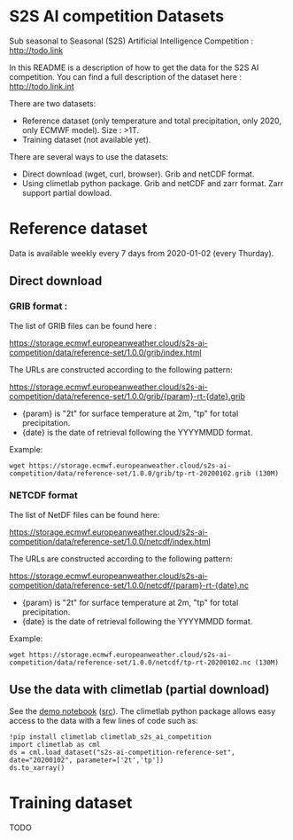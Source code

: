 # S2S AI competition Datasets

Sub seasonal to Seasonal (S2S) Artificial Intelligence Competition : http://todo.link

In this README is a description of how to get the data for the S2S AI competition. You can find a full description of the dataset here : http://todo.link.int

There are two datasets:
- Reference dataset (only temperature and total precipitation, only 2020, only ECMWF model). Size : >1T.
- Training dataset (not available yet).

There are several ways to use the datasets:
- Direct download (wget, curl, browser). Grib and netCDF format.
- Using climetlab python package. Grib and netCDF and zarr format. Zarr support partial dowload.

# Reference dataset

Data is available weekly every 7 days from 2020-01-02 (every Thurday).

## Direct download 
### GRIB format :

The list of GRIB files can be found here : 

https://storage.ecmwf.europeanweather.cloud/s2s-ai-competition/data/reference-set/1.0.0/grib/index.html

The URLs are constructed according to the following pattern:

https://storage.ecmwf.europeanweather.cloud/s2s-ai-competition/data/reference-set/1.0.0/grib/{param}-rt-{date}.grib

- {param} is "2t" for surface temperature at 2m, "tp" for total precipitation.
- {date} is the date of retrieval following the YYYYMMDD format.

Example: 

```wget https://storage.ecmwf.europeanweather.cloud/s2s-ai-competition/data/reference-set/1.0.0/grib/tp-rt-20200102.grib (130M) ```



### NETCDF format

The list of NetDF files can be found here: 

https://storage.ecmwf.europeanweather.cloud/s2s-ai-competition/data/reference-set/1.0.0/netcdf/index.html

The URLs are constructed according to the following pattern:

https://storage.ecmwf.europeanweather.cloud/s2s-ai-competition/data/reference-set/1.0.0/netcdf/{param}-rt-{date}.nc 

- {param} is "2t" for surface temperature at 2m, "tp" for total precipitation.
- {date} is the date of retrieval following the YYYYMMDD format.

Example:

``` wget https://storage.ecmwf.europeanweather.cloud/s2s-ai-competition/data/reference-set/1.0.0/netcdf/tp-rt-20200102.nc (130M) ```

## Use the data with climetlab (partial download)

See the [demo notebook](https://nbviewer.jupyter.org/github/ecmwf-lab/climetlab-s2s-ai-competition/blob/master/demo.ipynb) ([src](https://github.com/ecmwf-lab/climetlab-s2s-ai-competition/blob/master/demo.ipynb])). The climetlab python package allows easy access to the data with a few lines of code such as:
```
!pip install climetlab climetlab_s2s_ai_competition
import climetlab as cml
ds = cml.load_dataset("s2s-ai-competition-reference-set", date="20200102", parameter=['2t','tp'])
ds.to_xarray()
```



# Training dataset

TODO
